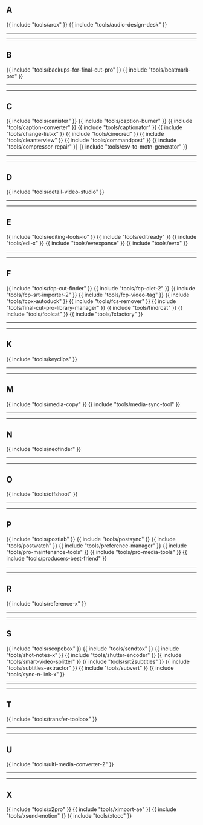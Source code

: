 ## A

{{ include "tools/arcx" }}
{{ include "tools/audio-design-desk" }}

---


---

## B

{{ include "tools/backups-for-final-cut-pro" }}
{{ include "tools/beatmark-pro" }}

---


---

## C

{{ include "tools/canister" }}
{{ include "tools/caption-burner" }}
{{ include "tools/caption-converter" }}
{{ include "tools/captionator" }}
{{ include "tools/change-list-x" }}
{{ include "tools/cinecred" }}
{{ include "tools/cleanterview" }}
{{ include "tools/commandpost" }}
{{ include "tools/compressor-repair" }}
{{ include "tools/csv-to-motn-generator" }}

---


---

## D

{{ include "tools/detail-video-studio" }}

---


---

## E

{{ include "tools/editing-tools-io" }}
{{ include "tools/editready" }}
{{ include "tools/edl-x" }}
{{ include "tools/evrexpanse" }}
{{ include "tools/evrx" }}

---


---

## F

{{ include "tools/fcp-cut-finder" }}
{{ include "tools/fcp-diet-2" }}
{{ include "tools/fcp-srt-importer-2" }}
{{ include "tools/fcp-video-tag" }}
{{ include "tools/fcpx-autoduck" }}
{{ include "tools/fcs-remover" }}
{{ include "tools/final-cut-pro-library-manager" }}
{{ include "tools/findrcat" }}
{{ include "tools/foolcat" }}
{{ include "tools/fxfactory" }}

---


---

## K

{{ include "tools/keyclips" }}

---


---

## M

{{ include "tools/media-copy" }}
{{ include "tools/media-sync-tool" }}

---


---

## N

{{ include "tools/neofinder" }}

---


---

## O

{{ include "tools/offshoot" }}

---


---

## P

{{ include "tools/postlab" }}
{{ include "tools/postsync" }}
{{ include "tools/postwatch" }}
{{ include "tools/preference-manager" }}
{{ include "tools/pro-maintenance-tools" }}
{{ include "tools/pro-media-tools" }}
{{ include "tools/producers-best-friend" }}

---


---

## R

{{ include "tools/reference-x" }}

---


---

## S

{{ include "tools/scopebox" }}
{{ include "tools/sendtox" }}
{{ include "tools/shot-notes-x" }}
{{ include "tools/shutter-encoder" }}
{{ include "tools/smart-video-splitter" }}
{{ include "tools/srt2subtitles" }}
{{ include "tools/subtitles-extractor" }}
{{ include "tools/subvert" }}
{{ include "tools/sync-n-link-x" }}

---


---

## T

{{ include "tools/transfer-toolbox" }}

---


---

## U

{{ include "tools/ulti-media-converter-2" }}

---


---

## X

{{ include "tools/x2pro" }}
{{ include "tools/ximport-ae" }}
{{ include "tools/xsend-motion" }}
{{ include "tools/xtocc" }}